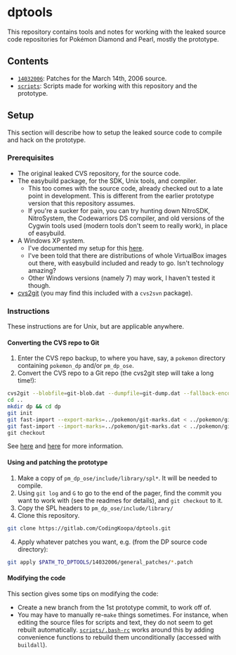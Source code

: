 # dptools
This repository contains tools and notes for working with the leaked source code repositories for Pokémon Diamond and Pearl, mostly the prototype.

## Contents
- [`14032006`](14032006): Patches for the March 14th, 2006 source.
- [`scripts`](scripts): Scripts made for working with this repository and the prototype.

## Setup
This section will describe how to setup the leaked source code to compile and hack on the prototype.

### Prerequisites
- The original leaked CVS repository, for the source code.
- The easybuild package, for the SDK, Unix tools, and compiler.
  - This too comes with the source code, already checked out to a late point in development. This is different from the earlier prototype version that this repository assumes.
  - If you're a sucker for pain, you can try hunting down NitroSDK, NitroSystem, the Codewarriors DS compiler, and old versions of the Cygwin tools used (modern tools don't seem to really work), in place of easybuild.
- A Windows XP system.
  - I've documented my setup for this [here](https://gitlab.com/CodingKoopa/comet-observatory/-/blob/master/docs/QEMU%20Notes.md#windows-xp).
  - I've been told that there are distributions of whole VirtualBox images out there, with easybuild included and ready to go. Isn't technology amazing?
  - Other Windows versions (namely 7) may work, I haven't tested it though.
- [cvs2git](https://www.mcs.anl.gov/~jacob/cvs2svn/cvs2git.html) (you may find this included with a `cvs2svn` package).

### Instructions
These instructions are for Unix, but are applicable anywhere.

#### Converting the CVS repo to Git
1. Enter the CVS repo backup, to where you have, say, a `pokemon` directory containing `pokemon_dp` and/or `pm_dp_ose`.
2. Convert the CVS repo to a Git repo (the cvs2git step will take a long time!):
```sh
cvs2git --blobfile=git-blob.dat --dumpfile=git-dump.dat --fallback-encoding=shift_jis --username=cvs2git pokemon
cd ..
mkdir dp && cd dp
git init
git fast-import --export-marks=../pokemon/git-marks.dat < ../pokemon/git-blob.dat
git fast-import --import-marks=../pokemon/git-marks.dat < ../pokemon/git-dump.dat\
git checkout
```
See [here](https://www.mcs.anl.gov/~jacob/cvs2svn/cvs2git.html) and [here](https://www.mcs.anl.gov/~jacob/cvs2svn/cvs2svn.html) for more information.

#### Using and patching the prototype
1. Make a copy of `pm_dp_ose/include/library/spl*`. It will be needed to compile.
2. Using `git log` and `G` to go to the end of the pager, find the commit you want to work with (see the readmes for details), and `git checkout` to it.
3. Copy the SPL headers to `pm_dp_ose/include/library/`
4. Clone this repository.
```sh
git clone https://gitlab.com/CodingKoopa/dptools.git
```
4. Apply whatever patches you want, e.g. (from the DP source code directory):
```sh
git apply $PATH_TO_DPTOOLS/14032006/general_patches/*.patch
```

#### Modifying the code
This section gives some tips on modifying the code:
- Create a new branch from the 1st prototype commit, to work off of.
- You may have to manually re-`make` things sometimes. For instance, when editing the source files for scripts and text, they do not seem to get rebuilt automatically. [`scripts/.bash-rc`](scripts/.bash-rc) works around this by adding convenience functions to rebuild them unconditionally (accessed with `buildall`).